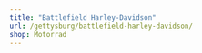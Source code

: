 ```yaml
---
title: "Battlefield Harley-Davidson"
url: /gettysburg/battlefield-harley-davidson/
shop: Motorrad
---
```

